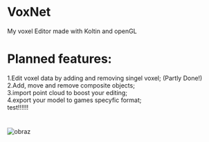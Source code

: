 # VoxNet
My voxel Editor made with Koltin and openGL

# Planned features:
1.Edit voxel data by adding and removing singel voxel; (Partly Done!)<br>
2.Add, move and remove composite objects;<br>
3.import point cloud to boost your editing;<br>
4.export your model to games specyfic format;<br>
test!!!!!!
#



![obraz](https://github.com/Lap-Luck/VoxNet/assets/111698032/ceac48c9-1941-40ac-b443-fd287065100e)
